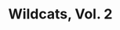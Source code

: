 ---
title: "Wildcats, Vol. 2"
issue: "23"
issue_nr: 23
full_title: Turn Around
subtitle: ""
story_arc: ""
crossover: ""
variant: ""
publisher: DC Comics
creators: 
  - Scott Lobdell
  - Joe Casey
  - Travis Charest
release_date: Jul 2001
release_year: 2001
genre:
  - Action
  - Adventure
  - Super-Heroes
format: Comic
pages: 32
signed_by: ""
price: 2.5
---